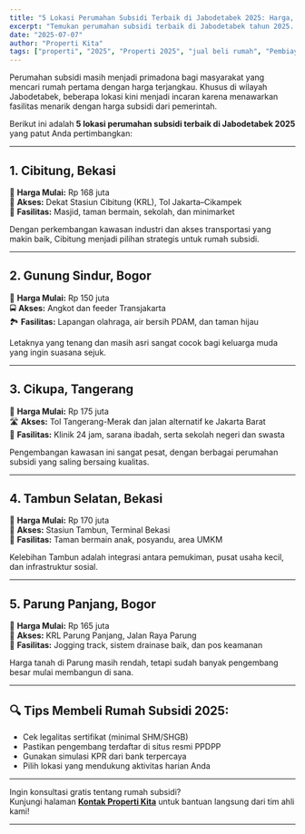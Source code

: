 ```yaml
---
title: "5 Lokasi Perumahan Subsidi Terbaik di Jabodetabek 2025: Harga, Fasilitas, & Akses"
excerpt: "Temukan perumahan subsidi terbaik di Jabodetabek tahun 2025. Mulai dari harga terjangkau, fasilitas lengkap, hingga akses transportasi yang mudah dijangkau!"
date: "2025-07-07"
author: "Properti Kita"
tags: ["properti", "2025", "Properti 2025", "jual beli rumah", "Pembiayaan Rumah"]
---
```


Perumahan subsidi masih menjadi primadona bagi masyarakat yang mencari rumah pertama dengan harga terjangkau. Khusus di wilayah Jabodetabek, beberapa lokasi kini menjadi incaran karena menawarkan fasilitas menarik dengan harga subsidi dari pemerintah.

Berikut ini adalah **5 lokasi perumahan subsidi terbaik di Jabodetabek 2025** yang patut Anda pertimbangkan:

---

## 1. **Cibitung, Bekasi**

📍 **Harga Mulai:** Rp 168 juta  
🚉 **Akses:** Dekat Stasiun Cibitung (KRL), Tol Jakarta–Cikampek  
🏡 **Fasilitas:** Masjid, taman bermain, sekolah, dan minimarket

Dengan perkembangan kawasan industri dan akses transportasi yang makin baik, Cibitung menjadi pilihan strategis untuk rumah subsidi.

---

## 2. **Gunung Sindur, Bogor**

📍 **Harga Mulai:** Rp 150 juta  
🚍 **Akses:** Angkot dan feeder Transjakarta  
🏞️ **Fasilitas:** Lapangan olahraga, air bersih PDAM, dan taman hijau

Letaknya yang tenang dan masih asri sangat cocok bagi keluarga muda yang ingin suasana sejuk.

---

## 3. **Cikupa, Tangerang**

📍 **Harga Mulai:** Rp 175 juta  
🛣️ **Akses:** Tol Tangerang-Merak dan jalan alternatif ke Jakarta Barat  
🏪 **Fasilitas:** Klinik 24 jam, sarana ibadah, serta sekolah negeri dan swasta

Pengembangan kawasan ini sangat pesat, dengan berbagai perumahan subsidi yang saling bersaing kualitas.

---

## 4. **Tambun Selatan, Bekasi**

📍 **Harga Mulai:** Rp 170 juta  
🚄 **Akses:** Stasiun Tambun, Terminal Bekasi  
🧒 **Fasilitas:** Taman bermain anak, posyandu, area UMKM

Kelebihan Tambun adalah integrasi antara pemukiman, pusat usaha kecil, dan infrastruktur sosial.

---

## 5. **Parung Panjang, Bogor**

📍 **Harga Mulai:** Rp 165 juta  
🚉 **Akses:** KRL Parung Panjang, Jalan Raya Parung  
🌿 **Fasilitas:** Jogging track, sistem drainase baik, dan pos keamanan

Harga tanah di Parung masih rendah, tetapi sudah banyak pengembang besar mulai membangun di sana.

---

## 🔍 Tips Membeli Rumah Subsidi 2025:

- Cek legalitas sertifikat (minimal SHM/SHGB)
- Pastikan pengembang terdaftar di situs resmi PPDPP
- Gunakan simulasi KPR dari bank terpercaya
- Pilih lokasi yang mendukung aktivitas harian Anda

---

Ingin konsultasi gratis tentang rumah subsidi?  
Kunjungi halaman **[Kontak Properti Kita](/kontak)** untuk bantuan langsung dari tim ahli kami!

---


